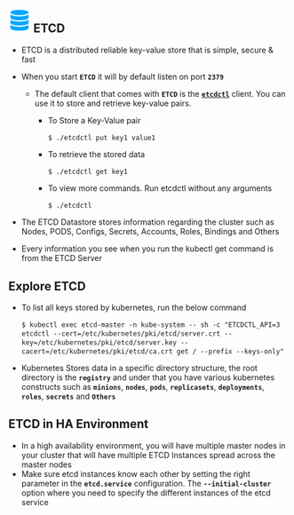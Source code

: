 ## <img src="https://github.com/ShivaniShah06/Kubernetes/raw/main/logos/ETCD.png" width="40">  ETCD

- ETCD is a distributed reliable key-value store that is simple, secure & fast
- When you start **`ETCD`** it will by default listen on port **`2379`**
      
    - The default client that comes with **`ETCD`** is the [**`etcdctl`**](https://github.com/etcd-io/etcd/tree/main/etcdctl) client. You can use it to store and retrieve key-value pairs.
        - To Store a Key-Value pair
        
              $ ./etcdctl put key1 value1
        - To retrieve the stored data
         
              $ ./etcdctl get key1
        
        - To view more commands. Run etcdctl without any arguments
        
              $ ./etcdctl

- The ETCD Datastore stores information regarding the cluster such as Nodes, PODS, Configs, Secrets, Accounts, Roles, Bindings and Others
- Every information you see when you run the kubectl get command is from the ETCD Server

## Explore ETCD
- To list all keys stored by kubernetes, run the below command
  ```
  $ kubectl exec etcd-master -n kube-system -- sh -c "ETCDCTL_API=3 etcdctl --cert=/etc/kubernetes/pki/etcd/server.crt --key=/etc/kubernetes/pki/etcd/server.key --cacert=/etc/kubernetes/pki/etcd/ca.crt get / --prefix --keys-only"
  ```
- Kubernetes Stores data in a specific directory structure, the root directory is the **`registry`** and under that you have various kubernetes constructs such as **`minions`**, **`nodes`**, **`pods`**, **`replicasets`**, **`deployments`**, **`roles`**, **`secrets`** and **`Others`**

## ETCD in HA Environment
   - In a high availability environment, you will have multiple master nodes in your cluster that will have multiple ETCD Instances spread across the master nodes
   - Make sure etcd instances know each other by setting the right parameter in the **`etcd.service`** configuration. The **`--initial-cluster`** option where you need to specify the different instances of the etcd service



